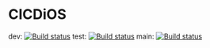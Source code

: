 # CICDiOS

dev: [![Build status](https://build.appcenter.ms/v0.1/apps/7366d17e-803f-4cf5-98a3-99ed3fb8d7b3/branches/dev/badge)](https://appcenter.ms)
test:  [![Build status](https://build.appcenter.ms/v0.1/apps/7366d17e-803f-4cf5-98a3-99ed3fb8d7b3/branches/test/badge)](https://appcenter.ms)
main: [![Build status](https://build.appcenter.ms/v0.1/apps/7366d17e-803f-4cf5-98a3-99ed3fb8d7b3/branches/main/badge)](https://appcenter.ms)
